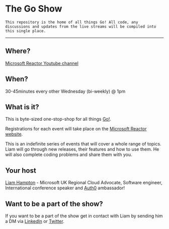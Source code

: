 # The Go Show
`This repository is the home of all things Go! All code, any discussions and updates from the live streams will be compiled into this single place.`

---
## Where?
[Microsoft Reactor Youtube channel](https://www.youtube.com/@MicrosoftReactor)

## When?
30-45minutes every other Wednesday (bi-weekly) @ 1pm

## What is it?
This is byte-sized one-stop-shop for all things [Go!](https://go.dev/).

Registrations for each event will take place on the [Microsoft Reactor website](https://developer.microsoft.com/reactor/).

This is an indefinite series of events that will cover a whole range of topics. Liam will go through new releases, their features and how to use them. He will also complete coding problems and share them with you.

## Your host
[Liam Hampton](https://www.linkedin.com/in/liam-conroy-hampton/) - Microsoft UK Regional Cloud Advocate, Software engineer, International conference speaker and [Auth0](https://auth0.com/) ambassador!

## Want to be a part of the show?
If you want to be a part of the show get in contact with Liam by sending him a DM via [LinkedIn](https://www.linkedin.com/in/liam-conroy-hampton/) or [Twitter](https://twitter.com/liamchampton).